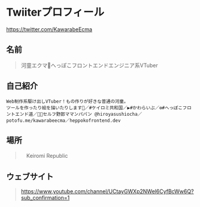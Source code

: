 # Twiiterプロフィール

<https://twitter.com/KawarabeEcma>

## 名前

> 河童エクマ🥒へっぽこフロントエンドエンジニア系VTuber

## 自己紹介

```
Web制作系駆け出しVTuber！もの作りが好きな普通の河童。
ツールを作ったり絵を描いたりします🥳／#ケイロミ共和国／▶#かわらいぶ／⚙#へっぽこフロントエンド道／🍣🍵セルフ野郎ママンパパン @hiroyasushiocha／potofu.me/kawarabeecma／heppokofrontend.dev
```

## 場所

>　Keiromi Republic

## ウェブサイト

> https://www.youtube.com/channel/UCtayGWXp2NWel6CyfBcWw6Q?sub_confirmation=1
